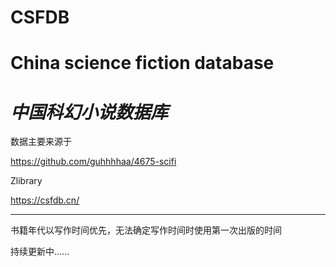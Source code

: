 # CSFDB
China science fiction database
=
***中国科幻小说数据库***
=
数据主要来源于

https://github.com/guhhhhaa/4675-scifi

Zlibrary

https://csfdb.cn/

---

书籍年代以写作时间优先，无法确定写作时间时使用第一次出版的时间

持续更新中......
